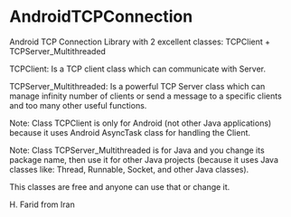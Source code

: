 # AndroidTCPConnection
Android TCP Connection Library with 2 excellent classes: TCPClient + TCPServer_Multithreaded

TCPClient: Is a TCP client class which can communicate with Server.

TCPServer_Multithreaded: Is a powerful TCP Server class which can manage infinity number of clients or send a message to a specific clients and too many other useful functions.

Note: Class TCPClient is only for Android (not other Java applications) because it uses Android AsyncTask class for handling the Client.

Note: Class TCPServer_Multithreaded is for Java and you change its package name, then use it for other Java projects (because it uses Java classes like: Thread, Runnable, Socket, and other Java classes).

This classes are free and anyone can use that or change it.

H. Farid from Iran
